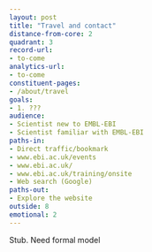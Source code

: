 ```yaml
---
layout: post
title: "Travel and contact"
distance-from-core: 2
quadrant: 3
record-url:
- to-come
analytics-url:
- to-come
constituent-pages:
- /about/travel
goals:
- 1. ???
audience:
- Scientist new to EMBL-EBI
- Scientist familiar with EMBL-EBI
paths-in:
- Direct traffic/bookmark
- www.ebi.ac.uk/events
- www.ebi.ac.uk/
- www.ebi.ac.uk/training/onsite
- Web search (Google)
paths-out:
- Explore the website
outside: 8
emotional: 2
---
```


Stub. Need formal model
